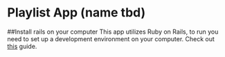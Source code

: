 # Playlist App (name tbd)

##Install rails on your computer
This app utilizes Ruby on Rails, to run you need to set up a development environment on your computer.
Check out [this](https://gorails.com/setup/osx/10.14-mojave) guide.
